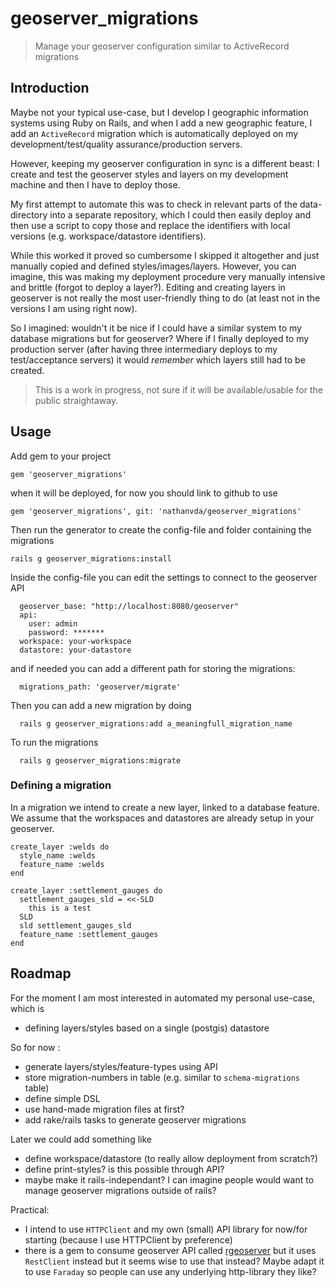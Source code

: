 # geoserver_migrations

> Manage your geoserver configuration similar to ActiveRecord migrations

## Introduction

Maybe not your typical use-case, but I develop I geographic information systems using Ruby on Rails, and when I add a new geographic
feature, I add an `ActiveRecord` migration which is automatically deployed on my development/test/quality assurance/production servers.

However, keeping my geoserver configuration in sync is a different beast: I create and test the geoserver styles and layers on my development
machine and then I have to deploy those.

My first attempt to automate this was to check in relevant parts of the data-directory into a separate repository, which I could then easily deploy and
then use a script to copy those and replace the identifiers with local versions (e.g. workspace/datastore identifiers).

While this worked it proved so cumbersome I skipped it altogether and just manually copied and defined styles/images/layers.
However, you can imagine, this was making my deployment procedure very manually intensive and brittle (forgot to deploy a layer?).
Editing and creating layers in geoserver is not really the most user-friendly thing to do (at least not in the versions I am using right now).

So I imagined: wouldn't it be nice if I could have a similar system to my database migrations but for geoserver? Where if I finally deployed to
my production server (after having three intermediary deploys to my test/acceptance servers) it would _remember_ which layers still had to be created.

> This is a work in progress, not sure if it will be available/usable for the public straightaway.

## Usage

Add gem to your project

    gem 'geoserver_migrations'

when it will be deployed, for now you should link to github to use

    gem 'geoserver_migrations', git: 'nathanvda/geoserver_migrations'

Then run the generator to create the config-file and folder containing the migrations

    rails g geoserver_migrations:install

Inside the config-file you can edit the settings to connect to the geoserver API

      geoserver_base: "http://localhost:8080/geoserver"
      api:
        user: admin
        password: *******
      workspace: your-workspace
      datastore: your-datastore

and if needed you can add a different path for storing the migrations:

      migrations_path: 'geoserver/migrate'

Then you can add a new migration by doing

      rails g geoserver_migrations:add a_meaningfull_migration_name

To run the migrations

      rails g geoserver_migrations:migrate


### Defining a migration

In a migration we intend to create a new layer, linked to a database feature.
We assume that the workspaces and datastores are already setup in your geoserver.


    create_layer :welds do
      style_name :welds
      feature_name :welds
    end

    create_layer :settlement_gauges do
      settlement_gauges_sld = <<-SLD
        this is a test
      SLD
      sld settlement_gauges_sld
      feature_name :settlement_gauges
    end




## Roadmap

For the moment I am most interested in automated my personal use-case, which is

* defining layers/styles based on a single (postgis) datastore

So for now :

- generate layers/styles/feature-types using API
- store migration-numbers in table (e.g. similar to `schema-migrations` table)
- define simple DSL
- use hand-made migration files at first?
- add rake/rails tasks to generate geoserver migrations

Later we could add something like

- define workspace/datastore (to really allow deployment from scratch?)
- define print-styles? is this possible through API?
- maybe make it rails-independant? I can imagine people would want to manage geoserver migrations outside of rails?

Practical:

- I intend to use `HTTPClient` and my own (small) API library for now/for starting (because I use HTTPClient by preference)
- there is a gem to consume geoserver API called [rgeoserver](https://github.com/sul-dlss/rgeoserver) but it uses `RestClient` instead
  but it seems wise to use that instead? Maybe adapt it to use `Faraday` so people can use any underlying http-library they like?  


